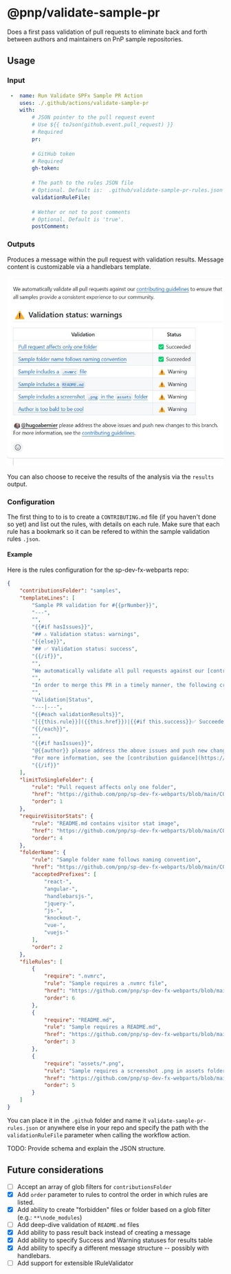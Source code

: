 # @pnp/validate-sample-pr

Does a first pass validation of pull requests to eliminate back and forth between authors and maintainers on PnP sample repositories.

## Usage

### Input

```yaml
 -  name: Run Validate SPFx Sample PR Action
    uses: ./.github/actions/validate-sample-pr
    with:
        # JSON pointer to the pull request event
        # Use ${{ toJson(github.event.pull_request) }}
        # Required
        pr: 

        # GitHub token
        # Required
        gh-token:

        # The path to the rules JSON file
        # Optional. Default is:  .github/validate-sample-pr-rules.json
        validationRuleFile:

        # Wether or not to post comments
        # Optional. Default is 'true'.
        postComment: 
```

### Outputs

Produces a message within the pull request with validation results. Message content is customizable via a handlebars template.

![Example of a validation message](image.png)

You can also choose to receive the results of the analysis via the `results` output.

### Configuration

The first thing to to is to create a `CONTRIBUTING.md` file (if you haven't done so yet) and list out the rules, with details on each rule. Make sure that each rule has a bookmark so it can be refered to within the sample validation rules `.json`.

#### Example
Here is the rules configuration for the sp-dev-fx-webparts repo:

```json
{
    "contributionsFolder": "samples",
    "templateLines": [
        "Sample PR validation for #{{prNumber}}",
        "---",
        "",
        "{{#if hasIssues}}",
        "## ⚠️ Validation status: warnings",
        "{{else}}",
        "## ✅ Validation status: success",
        "{{/if}}",
        "",
        "We automatically validate all pull requests against our [contribution guidance](https://github.com/pnp/sp-dev-fx-webparts/blob/main/CONTRIBUTING.md) to ensure that all samples provide a consistent experience to our community.",
        "",
        "In order to merge this PR in a timely manner, the following criteria must be met:",
        "",
        "Validation|Status",
        "---|---",
        "{{#each validationResults}}",
        "[{{this.rule}}]({{this.href}})|{{#if this.success}}✅ Succeeded{{else}}⚠️ Warning{{/if}}",
        "{{/each}}",
        "",
        "{{#if hasIssues}}",
        "@{{author}} please address the above issues and push new changes to this branch.",
        "For more information, see the [contribution guidance](https://github.com/pnp/sp-dev-fx-webparts/blob/main/CONTRIBUTING.md).",
        "{{/if}}"
    ],
    "limitToSingleFolder": {
        "rule": "Pull request affects only one folder",
        "href": "https://github.com/pnp/sp-dev-fx-webparts/blob/main/CONTRIBUTING.md#typos-issues-bugs-and-contributions",
        "order": 1
    },
    "requireVisitorStats": {
        "rule": "README.md contains visitor stat image",
        "href": "https://github.com/pnp/sp-dev-fx-webparts/blob/main/CONTRIBUTING.md#visitor-stats-image",
        "order": 4
    },
    "folderName": {
        "rule": "Sample folder name follows naming convention",
        "href": "https://github.com/pnp/sp-dev-fx-webparts/blob/main/CONTRIBUTING.md#sample-folder",
        "acceptedPrefixes": [
            "react-", 
            "angular-", 
            "handlebarsjs-", 
            "jquery-", 
            "js-", 
            "knockout-", 
            "vue-", 
            "vuejs-"
        ],
        "order": 2
    },
    "fileRules": [
        {
            "require": ".nvmrc",
            "rule": "Sample requires a .nvmrc file",
            "href": "https://github.com/pnp/sp-dev-fx-webparts/blob/main/CONTRIBUTING.md#nvmrc",
            "order": 6
        },
        {
            "require": "README.md",
            "rule": "Sample requires a README.md",
            "href": "https://github.com/pnp/sp-dev-fx-webparts/blob/main/CONTRIBUTING.md#readmemd",
            "order": 3
        },
        {
            "require": "assets/*.png",
            "rule": "Sample requires a screenshot .png in assets folder",
            "href": "https://github.com/pnp/sp-dev-fx-webparts/blob/main/CONTRIBUTING.md#assets",
            "order": 5
        }
    ]
}
```

You can place it in the `.github` folder and name it `validate-sample-pr-rules.json` or anywhere else in your repo and specify the path with the `validationRuleFile` parameter when calling the workflow action.

TODO: Provide schema and explain the JSON structure.

## Future considerations

- [ ] Accept an array of glob filters for `contributionsFolder`
- [x] Add `order` parameter to rules to control the order in which rules are listed.
- [x] Add ability to create "forbidden" files or folder based on a glob filter (e.g.: `**\node_modules`)
- [ ] Add deep-dive validation of `README.md` files
- [x] Add ability to pass result back instead of creating a message
- [x] Add ability to specify Success and Warning statuses for results table
- [x] Add ability to specify a different message structure -- possibly with handlebars.
- [ ] Add support for extensible IRuleValidator